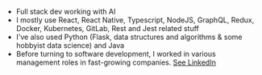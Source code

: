 - Full stack dev working with AI
- I mostly use React, React Native, Typescript, NodeJS, GraphQL, Redux, Docker, Kubernetes, GitLab, Rest and Jest related stuff
- I've also used Python (Flask, data structures and algorithms & some hobbyist data science) and Java
- Before turning to software development, I worked in various management roles in fast-growing companies. [See LinkedIn](https://www.linkedin.com/in/alpopanula/)
